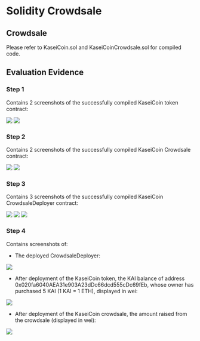 # Solidity Crowdsale 

## Crowdsale
Please refer to KaseiCoin.sol and KaseiCoinCrowdsale.sol for compiled code. 


## Evaluation Evidence 
### Step 1 
Contains 2 screenshots of the successfully compiled KaseiCoin token contract: 

<img src= https://github.com/albakomito/Unit_21_Homework_Assignment/blob/main/Images/KaseiCoinToken_01.png>
<img src= https://github.com/albakomito/Unit_21_Homework_Assignment/blob/main/Images/KaseiCoinToken_02.png>

### Step 2 
Contains 2 screenshots of the successfully compiled KaseiCoin Crowdsale contract: 

<img src= https://github.com/albakomito/Unit_21_Homework_Assignment/blob/main/Images/KaseiCoinCrowdsale_01.png>
<img src= https://github.com/albakomito/Unit_21_Homework_Assignment/blob/main/Images/KaseiCoinCrowdsale_02.png>


### Step 3 
Contains 3 screenshots of the successfully compiled KaseiCoin CrowdsaleDeployer contract: 

<img src= https://github.com/albakomito/Unit_21_Homework_Assignment/blob/main/Images/KaseiCoinCrowdsaleDeployer_01.png>
<img src= https://github.com/albakomito/Unit_21_Homework_Assignment/blob/main/Images/KaseiCoinCrowdsaleDeployer_02.png>
<img src= https://github.com/albakomito/Unit_21_Homework_Assignment/blob/main/Images/KaseiCoinCrowdsaleDeployer_03.png>

### Step 4
Contains screenshots of:

* The deployed CrowdsaleDeployer: 

<img src= https://github.com/albakomito/Unit_21_Homework_Assignment/blob/main/Images/KaseiCoinCrowdsaleDeployer.png>

* After deployment of the KaseiCoin token, the KAI balance of address 0x020fa6040AEA31e903A23dDc66dcd555cDc69fEb, whose owner has purchased 5 KAI (1 KAI = 1 ETH), displayed in wei: 

<img src= https://github.com/albakomito/Unit_21_Homework_Assignment/blob/main/Images/KaseiCoin_token_balance.png>

* After deployment of the KaseiCoin crowdsale, the amount raised from the crowdsale (displayed in wei): 

<img src= https://github.com/albakomito/Unit_21_Homework_Assignment/blob/main/Images/KaseiCoinCrowdsale_raised.png>

